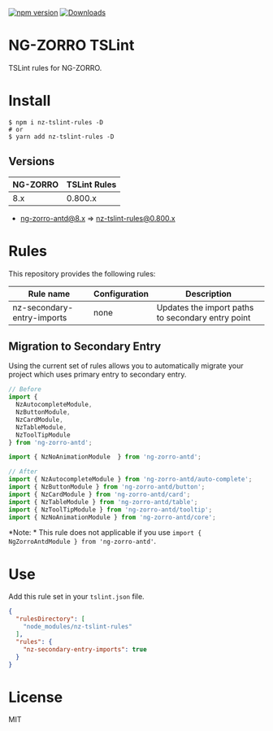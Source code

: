 [![npm version](https://badge.fury.io/js/nz-tslint-rules.svg)](https://badge.fury.io/js/nz-tslint-rules)
[![Downloads](https://img.shields.io/npm/dt/nz-tslint-rules.svg)](https://img.shields.io/npm/dt/nz-tslint-rules.svg)

# NG-ZORRO TSLint

TSLint rules for NG-ZORRO.

# Install

```shell
$ npm i nz-tslint-rules -D
# or
$ yarn add nz-tslint-rules -D
```

## Versions

| NG-ZORRO | TSLint Rules |
| -------- | ------------ |
| 8.x | 0.800.x |

- ng-zorro-antd@8.x => nz-tslint-rules@0.800.x

# Rules

This repository provides the following rules:

| Rule name | Configuration | Description |
| --------- | ------------- | ----------- |
| nz-secondary-entry-imports | none | Updates the import paths to secondary entry point |

## Migration to Secondary Entry

Using the current set of rules allows you to automatically migrate your project which uses primary entry to secondary entry.

```ts
// Before
import {
  NzAutocompleteModule,
  NzButtonModule,
  NzCardModule,
  NzTableModule,
  NzToolTipModule
} from 'ng-zorro-antd';

import { NzNoAnimationModule  } from 'ng-zorro-antd';

// After
import { NzAutocompleteModule } from 'ng-zorro-antd/auto-complete';
import { NzButtonModule } from 'ng-zorro-antd/button';
import { NzCardModule } from 'ng-zorro-antd/card';
import { NzTableModule } from 'ng-zorro-antd/table';
import { NzToolTipModule } from 'ng-zorro-antd/tooltip';
import { NzNoAnimationModule } from 'ng-zorro-antd/core';
```

*Note: * This rule does not applicable if you use `import { NgZorroAntdModule } from 'ng-zorro-antd'`.

# Use

Add this rule set in your `tslint.json` file.

```json
{
  "rulesDirectory": [
    "node_modules/nz-tslint-rules"
  ],
  "rules": {
    "nz-secondary-entry-imports": true
  }
}
```

# License

MIT
